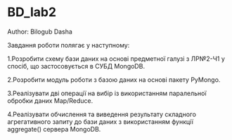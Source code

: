 # BD_lab2

Author: Bilogub Dasha

Завдання роботи полягає у наступному:

1.Розробити схему бази даних на основі предметної галузі з ЛР№2-Ч1 у спосіб, що застосовується в СУБД MongoDB.

2.Розробити модуль роботи з базою даних на основі пакету PyMongo.

3.Реалізувати дві операції на вибір із використанням паралельної обробки даних Map/Reduce.

4.Реалізувати обчислення та виведення результату складного агрегативного запиту до бази даних з використанням функції aggregate() сервера MongoDB.
